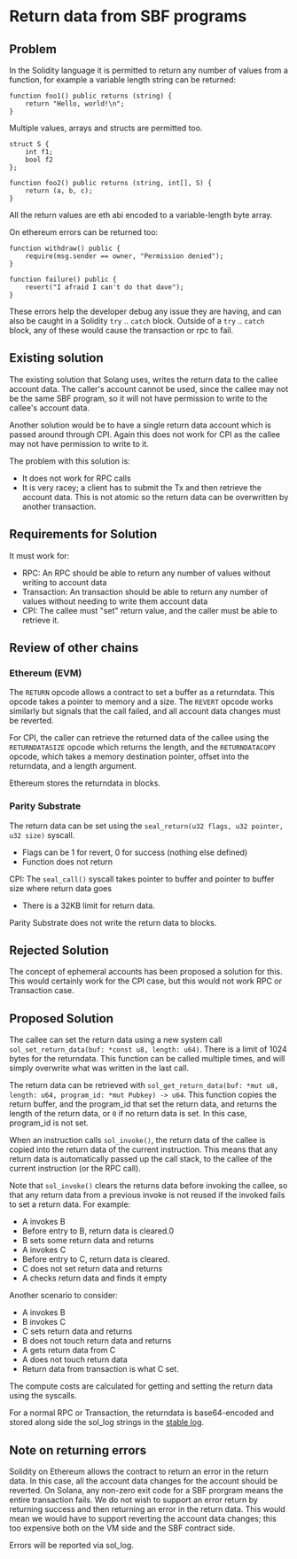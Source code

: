 # Return data from SBF programs

## Problem

In the Solidity language it is permitted to return any number of values from a function,
for example a variable length string can be returned:

```
function foo1() public returns (string) {
    return "Hello, world!\n";
}
```

Multiple values, arrays and structs are permitted too.

```
struct S {
    int f1;
    bool f2
};

function foo2() public returns (string, int[], S) {
    return (a, b, c);
}
```

All the return values are eth abi encoded to a variable-length byte array.

On ethereum errors can be returned too:

```
function withdraw() public {
    require(msg.sender == owner, "Permission denied");
}

function failure() public {
    revert("I afraid I can't do that dave");
}
```
These errors help the developer debug any issue they are having, and can
also be caught in a Solidity `try` .. `catch` block. Outside of a `try` .. `catch`
block, any of these would cause the transaction or rpc to fail.

## Existing solution

The existing solution that Solang uses, writes the return data to the callee account data.
The caller's account cannot be used, since the callee may not be the same SBF program, so
it will not have permission to write to the callee's account data.

Another solution would be to have a single return data account which is passed
around through CPI. Again this does not work for CPI as the callee may not have
permission to write to it.

The problem with this solution is:

- It does not work for RPC calls
- It is very racey; a client has to submit the Tx and then retrieve the account
  data. This is not atomic so the return data can be overwritten by another transaction.

## Requirements for Solution

It must work for:

- RPC: An RPC should be able to return any number of values without writing to account data
- Transaction: An transaction should be able to return any number of values without needing to write them account data
- CPI: The callee must "set" return value, and the caller must be able to retrieve it.

## Review of other chains

### Ethereum (EVM)

The `RETURN` opcode allows a contract to set a buffer as a returndata. This opcode takes a pointer to memory and a size. The `REVERT` opcode works similarly but signals that the call failed, and all account data changes must be reverted.

For CPI, the caller can retrieve the returned data of the callee using the `RETURNDATASIZE` opcode which returns the length, and the `RETURNDATACOPY` opcode, which takes a memory destination pointer, offset into the returndata, and a length argument.

Ethereum stores the returndata in blocks.

### Parity Substrate

The return data can be set using the `seal_return(u32 flags, u32 pointer, u32 size)` syscall.
- Flags can be 1 for revert, 0 for success (nothing else defined)
- Function does not return

CPI: The `seal_call()` syscall takes pointer to buffer and pointer to buffer size where return data goes
 - There is a 32KB limit for return data.

Parity Substrate does not write the return data to blocks.

## Rejected Solution

The concept of ephemeral accounts has been proposed a solution for this. This would
certainly work for the CPI case, but this would not work RPC or Transaction case.

## Proposed Solution

The callee can set the return data using a new system call `sol_set_return_data(buf: *const u8, length: u64)`.
There is a limit of 1024 bytes for the returndata. This function can be called multiple times, and
will simply overwrite what was written in the last call.

The return data can be retrieved with `sol_get_return_data(buf: *mut u8, length: u64, program_id: *mut Pubkey) -> u64`.
This function copies the return buffer, and the program_id that set the return data, and
returns the length of the return data, or `0` if no return data is set. In this case, program_id is not set.

When an instruction calls `sol_invoke()`, the return data of the callee is copied into the return data
of the current instruction. This means that any return data is automatically passed up the call stack,
to the callee of the current instruction (or the RPC call).

Note that `sol_invoke()` clears the returns data before invoking the callee, so that any return data from
a previous invoke is not reused if the invoked fails to set a return data. For example:

 - A invokes B
 - Before entry to B, return data is cleared.0
 - B sets some return data and returns
 - A invokes C
 - Before entry to C, return data is cleared.
 - C does not set return data and returns
 - A checks return data and finds it empty

Another scenario to consider:

 - A invokes B
 - B invokes C
 - C sets return data and returns
 - B does not touch return data and returns
 - A gets return data from C
 - A does not touch return data
 - Return data from transaction is what C set.

The compute costs are calculated for getting and setting the return data using
the syscalls.

For a normal RPC or Transaction, the returndata is base64-encoded and stored along side the sol_log
strings in the [stable log](https://github.com/xandeum-labs/xandeum/blob/95292841947763bdd47ef116b40fc34d0585bca8/sdk/src/process_instruction.rs#L275-L281).

## Note on returning errors

Solidity on Ethereum allows the contract to return an error in the return data. In this case, all
the account data changes for the account should be reverted. On Solana, any non-zero exit code
for a SBF prorgram means the entire transaction fails. We do not wish to support an error return
by returning success and then returning an error in the return data. This would mean we would have
to support reverting the account data changes; this too expensive both on the VM side and the SBF
contract side.

Errors will be reported via sol_log.
